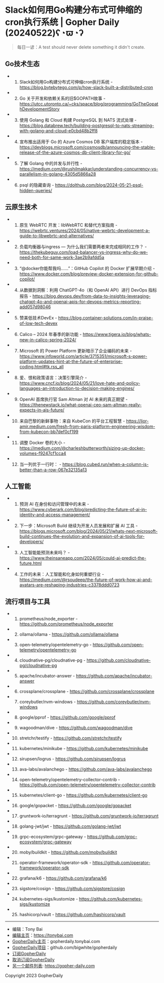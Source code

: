 # Slack如何用Go构建分布式可伸缩的cron执行系统 | Gopher Daily (20240522)ʕ◔ϖ◔ʔ

>每日一谚：A test should never delete something it didn&#39;t create.

## Go技术生态


- 1. Slack如何用Go构建分布式可伸缩cron执行系统 - https://blog.bytebytego.com/p/how-slack-built-a-distributed-cron

- 2. Go 关于开发和依赖关系的旧$GOPATH故事 - https://utcc.utoronto.ca/~cks/space/blog/programming/GoTheGopathDevelopmentStory

- 3. 使用 Golang 和 Cloud 构建 PostgreSQL 到 NATS 流式处理 - https://blog.databrew.tech/building-postgresql-to-nats-streaming-with-golang-and-cloud-e0cbd48b2ff8

- 4. 宣布推出适用于 Go 的 Azure Cosmos DB 客户端库的稳定版本 - https://devblogs.microsoft.com/cosmosdb/announcing-the-stable-release-of-the-azure-cosmos-db-client-library-for-go/

- 5. 了解 Golang 中的并发与并行性 - https://medium.com/@rushilmakkar/understanding-concurrency-vs-parallelism-in-golang-4305d5866a28

- 6. psql 的隐藏查询 - https://dolthub.com/blog/2024-05-21-psql-hidden-queries/


## 云原生技术


- 1. 原生 WebRTC 开发：libWebRTC 和替代方案指南 - https://webrtc.ventures/2024/05/native-webrtc-development-a-guide-to-libwebrtc-and-alternatives/

- 2. 负载均衡器与ingress — 为什么我们需要两者来完成相同的工作？ - https://thekubeguy.com/load-balancer-vs-ingress-why-do-we-need-both-for-same-work-3ae2b9afdd5a

- 3. “@docker你能帮我吗......”：GitHub Copilot 的 Docker 扩展早期介绍 - https://www.docker.com/blog/preview-docker-extension-for-github-copilot/

- 4. 从数据到洞察：利用 ChatGPT-4o（和 OpenAI API）进行 DevOps 指标报告 - https://blog.devops.dev/from-data-to-insights-leveraging-chatgpt-4o-and-openai-apis-for-devops-metrics-reporting-add057d98046

- 5. 赞美低技术DevEx - https://blog.container-solutions.com/in-praise-of-low-tech-devex

- 6. Calico – 2024 年春季的新功能 - https://www.tigera.io/blog/whats-new-in-calico-spring-2024/

- 7. Microsoft 的 Power Platform 更新暗示了企业编码的未来 - https://www.infoworld.com/article/3715351/microsoft-s-power-platform-updates-hint-at-the-future-of-enterprise-coding.html#tk.rss_all

- 8. 爱、恨和政策语言：决策引擎简介 - https://www.cncf.io/blog/2024/05/21/love-hate-and-policy-languages-an-introduction-to-decision-making-engines/

- 9. OpenAI 首席执行官 Sam Altman 对 AI 未来的真正期望 - https://thenewstack.io/what-openai-ceo-sam-altman-really-expects-in-ais-future/

- 10. 来自巴黎的新鲜事物：来自 KubeCon 的平台工程智慧 - https://lior-amir.medium.com/fresh-from-paris-platform-engineering-wisdom-from-kubecon-bb7def0cf199

- 11. 调整 Docker 卷的大小 - https://medium.com/@charleshbutterworth/sizing-up-docker-volumes-f9247cf1cca4

- 12. 当一列优于一行时： - https://blog.cubed.run/when-a-column-is-better-than-a-row-067e32135a13


## 人工智能


- 1. 预测 AI 在身份和访问管理中的未来 - https://www.cyberark.com/blog/predicting-the-future-of-ai-in-identity-and-access-management/

- 2. 下一步：Microsoft Build 继续为开发人员发展和扩展 AI 工具 - https://blogs.microsoft.com/blog/2024/05/21/whats-next-microsoft-build-continues-the-evolution-and-expansion-of-ai-tools-for-developers/

- 3. 人工智能能预测未来吗？ - https://www.theinsaneapp.com/2024/05/could-ai-predict-the-future.html

- 4. 工作的未来：人工智能和化身如何重塑行业 - https://medium.com/@rsoudeep/the-future-of-work-how-ai-and-avatars-are-reshaping-industries-c3378ddd0723


## 流行项目与工具


- 1. prometheus/node_exporter - https://github.com/prometheus/node_exporter

- 2. ollama/ollama - https://github.com/ollama/ollama

- 3. open-telemetry/opentelemetry-go - https://github.com/open-telemetry/opentelemetry-go

- 4. cloudnative-pg/cloudnative-pg - https://github.com/cloudnative-pg/cloudnative-pg

- 5. apache/incubator-answer - https://github.com/apache/incubator-answer

- 6. crossplane/crossplane - https://github.com/crossplane/crossplane

- 7. coreybutler/nvm-windows - https://github.com/coreybutler/nvm-windows

- 8. google/pprof - https://github.com/google/pprof

- 9. wagoodman/dive - https://github.com/wagoodman/dive

- 10. stretchr/testify - https://github.com/stretchr/testify

- 11. kubernetes/minikube - https://github.com/kubernetes/minikube

- 12. sirupsen/logrus - https://github.com/sirupsen/logrus

- 13. ava-labs/avalanchego - https://github.com/ava-labs/avalanchego

- 14. open-telemetry/opentelemetry-collector-contrib - https://github.com/open-telemetry/opentelemetry-collector-contrib

- 15. kubernetes/client-go - https://github.com/kubernetes/client-go

- 16. google/gopacket - https://github.com/google/gopacket

- 17. gruntwork-io/terragrunt - https://github.com/gruntwork-io/terragrunt

- 18. golang-jwt/jwt - https://github.com/golang-jwt/jwt

- 19. grpc-ecosystem/grpc-gateway - https://github.com/grpc-ecosystem/grpc-gateway

- 20. moby/buildkit - https://github.com/moby/buildkit

- 21. operator-framework/operator-sdk - https://github.com/operator-framework/operator-sdk

- 22. grafana/k6 - https://github.com/grafana/k6

- 23. sigstore/cosign - https://github.com/sigstore/cosign

- 24. kubernetes-sigs/kustomize - https://github.com/kubernetes-sigs/kustomize

- 25. hashicorp/vault - https://github.com/hashicorp/vault


----

- 编辑：Tony Bai
- [编辑主页](https://tonybai.com)：https://tonybai.com
- [GopherDaily主页](https://gopherdaily.tonybai.com)：gopherdaily.tonybai.com
- [GopherDaily项目](https://github.com/bigwhite/gopherdaily)：github.com/bigwhite/gopherdaily
- [订阅GopherDaily](https://gopherdaily.tonybai.com/subscribe)
- [取消订阅GopherDaily](https://gopherdaily.tonybai.com/unsubscribe)
- [另一个邮件列表](https://gopher-daily.com): https://gopher-daily.com

Copyright 2023 GopherDaily
